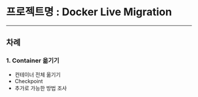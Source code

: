 # 프로젝트명 : Docker Live Migration
***

## 차례
### 1. Container 옮기기
* 컨테이너 전체 옮기기
* Checkpoint
* 추가로 가능한 방법 조사


